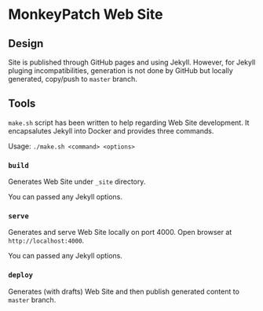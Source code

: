 MonkeyPatch Web Site
===

## Design

Site is published through GitHub pages and using Jekyll. However, for Jekyll pluging incompatibilities, generation is not done by GitHub but locally generated, copy/push to `master` branch.

## Tools

`make.sh` script has been written to help regarding Web Site development. It encapsalutes Jekyll into Docker and provides three commands.

Usage: `./make.sh <command> <options>`

### `build`

Generates Web Site under `_site` directory.

You can passed any Jekyll options.

### `serve`

Generates and serve Web Site locally on port 4000. Open browser at `http://localhost:4000`.

You can passed any Jekyll options.

### `deploy`

Generates (with drafts) Web Site and then publish generated content to `master` branch.
